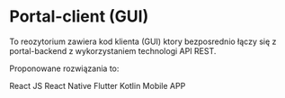 # Portal-client (GUI)

To reozytorium zawiera kod klienta (GUI) ktory bezposrednio łączy się z portal-backend z wykorzystaniem technologi 
API REST.

Proponowane rozwiązania to:

React JS
React Native
Flutter 
Kotlin Mobile APP
